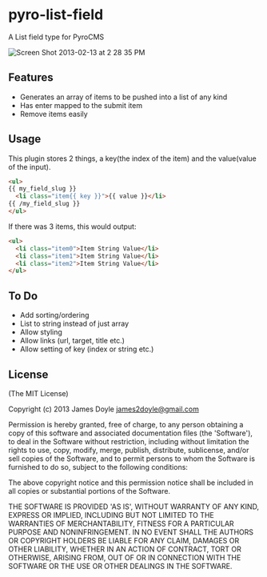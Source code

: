 pyro-list-field
===============

A List field type for PyroCMS

![Screen Shot 2013-02-13 at 2 28 35 PM](https://f.cloud.github.com/assets/1425304/154199/ad9fa5f4-7613-11e2-8cdc-72507b9b28d1.png)

Features
--------

* Generates an array of items to be pushed into a list of any kind
* Has enter mapped to the submit item
* Remove items easily

Usage
-----

This plugin stores 2 things, a key(the index of the item) and the value(value of the input).

``` html
<ul>
{{ my_field_slug }}
  <li class="item{{ key }}">{{ value }}</li>
{{ /my_field_slug }}
</ul>
```

If there was 3 items, this would output:

``` html
<ul>
  <li class="item0">Item String Value</li>
  <li class="item1">Item String Value</li>
  <li class="item2">Item String Value</li>
</ul>
```

To Do
-----

* Add sorting/ordering
* List to string instead of just array
* Allow styling
* Allow links (url, target, title etc.)
* Allow setting of key (index or string etc.)

License
-------

(The MIT License)

Copyright (c) 2013 James Doyle <james2doyle@gmail.com>

Permission is hereby granted, free of charge, to any person obtaining
a copy of this software and associated documentation files (the
'Software'), to deal in the Software without restriction, including
without limitation the rights to use, copy, modify, merge, publish,
distribute, sublicense, and/or sell copies of the Software, and to
permit persons to whom the Software is furnished to do so, subject to
the following conditions:

The above copyright notice and this permission notice shall be
included in all copies or substantial portions of the Software.

THE SOFTWARE IS PROVIDED 'AS IS', WITHOUT WARRANTY OF ANY KIND,
EXPRESS OR IMPLIED, INCLUDING BUT NOT LIMITED TO THE WARRANTIES OF
MERCHANTABILITY, FITNESS FOR A PARTICULAR PURPOSE AND NONINFRINGEMENT.
IN NO EVENT SHALL THE AUTHORS OR COPYRIGHT HOLDERS BE LIABLE FOR ANY
CLAIM, DAMAGES OR OTHER LIABILITY, WHETHER IN AN ACTION OF CONTRACT,
TORT OR OTHERWISE, ARISING FROM, OUT OF OR IN CONNECTION WITH THE
SOFTWARE OR THE USE OR OTHER DEALINGS IN THE SOFTWARE.
